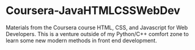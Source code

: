 # Coursera-JavaHTMLCSSWebDev
Materials from the Coursera course HTML, CSS, and Javascript for Web Developers. This is a venture outside of my Python/C++ comfort zone to learn some new modern methods in front end development. 
